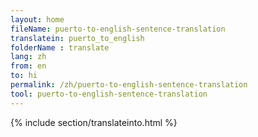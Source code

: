 ```yaml
---
layout: home
fileName: puerto-to-english-sentence-translation
translatein: puerto_to_english
folderName : translate
lang: zh
from: en
to: hi
permalink: /zh/puerto-to-english-sentence-translation
tool: puerto-to-english-sentence-translation
---
```

{% include section/translateinto.html %}